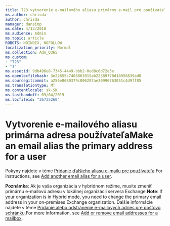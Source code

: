 ```yaml
---
title: 723 vytvorenie e-mailového aliasu primárny e-mail pre používateľa
ms.author: chrisda
author: chrisda
manager: dansimp
ms.date: 4/13/2018
ms.audience: Admin
ms.topic: article
ROBOTS: NOINDEX, NOFOLLOW
localization_priority: Normal
ms.collection: Adm_O365
ms.custom:
- "723"
- "1"
ms.assetid: 9db496e8-7345-4449-bbb2-0ed8c6d72e3e
ms.openlocfilehash: 3e22655c7408863915ab22389f70d10956839ad8
ms.sourcegitcommit: a256e8680379c006287ae30996763051c4d9ff85
ms.translationtype: MT
ms.contentlocale: sk-SK
ms.lasthandoff: 09/04/2019
ms.locfileid: "36735260"
---
```

# <a name="make-an-email-alias-the-primary-address-for-a-user"></a><span data-ttu-id="d443c-102">Vytvorenie e-mailového aliasu primárna adresa používateľa</span><span class="sxs-lookup"><span data-stu-id="d443c-102">Make an email alias the primary address for a user</span></span>

<span data-ttu-id="d443c-103">Pokyny nájdete v téme [Pridanie ďalšieho aliasu e-mailu pre používateľa](https://docs.microsoft.com/office365/admin/email/add-another-email-alias-for-a-user).</span><span class="sxs-lookup"><span data-stu-id="d443c-103">For instructions, see [Add another email alias for a user](https://docs.microsoft.com/office365/admin/email/add-another-email-alias-for-a-user).</span></span>

<span data-ttu-id="d443c-104">**Poznámka**: Ak je vaša organizácia v hybridnom režime, musíte zmeniť primárnu e-mailovú adresu v lokálnej organizácii servera Exchange.</span><span class="sxs-lookup"><span data-stu-id="d443c-104">**Note**: If your organization is in Hybrid mode, you need to change the primary email address in your on-premises Exchange organization.</span></span> <span data-ttu-id="d443c-105">Ďalšie informácie nájdete v téme [Pridanie alebo odstránenie e-mailových adries pre poštovú schránku](https://technet.microsoft.com/library/bb123794.aspx).</span><span class="sxs-lookup"><span data-stu-id="d443c-105">For more information, see [Add or remove email addresses for a mailbox](https://technet.microsoft.com/library/bb123794.aspx).</span></span>
